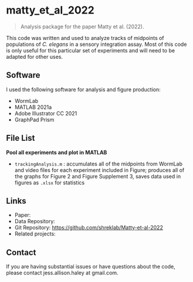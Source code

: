 # matty_et_al_2022
> Analysis package for the paper Matty et al. (2022).

This code was written and used to analyze tracks of midpoints of populations of *C. elegans* in a sensory integration assay. Most of this code is only useful for this particular set of experiments and will need to be adapted for other uses.


## Software

I used the following software for analysis and figure production:
- WormLab
- MATLAB 2021a
- Adobe Illustrator CC 2021
- GraphPad Prism


## File List

<b>Pool all experiments and plot in MATLAB</b>
- `trackingAnalysis.m` : accumulates all of the midpoints from WormLab and video files for each experiment included in Figure; produces all of the graphs for Figure 2 and Figure Supplement 3, saves data used in figures as `.xlsx` for statistics


## Links

- Paper: 
- Data Repository: 
- Git Repository: https://github.com/shreklab/Matty-et-al-2022
- Related projects: 

  
## Contact
  
If you are having substantial issues or have questions about the code, please contact jess.allison.haley at gmail.com.
